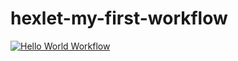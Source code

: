 <h1>hexlet-my-first-workflow</h1>

[![Hello World Workflow](https://github.com/MaxSedachev/hexlet-my-first-workflow/actions/workflows/hello-world.yml/badge.svg)](https://github.com/MaxSedachev/hexlet-my-first-workflow/actions/workflows/hello-world.yml)
